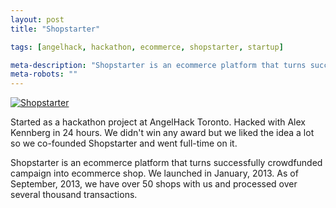 ```yaml
---
layout: post
title: "Shopstarter"

tags: [angelhack, hackathon, ecommerce, shopstarter, startup]

meta-description: "Shopstarter is an ecommerce platform that turns successfully crowdfunded campaign into ecommerce shop. It started as a hackathon project."
meta-robots: ""
---
```


[![Shopstarter](https://www.shopstarter.com/images/logo-name.png)](https://shopstarter.com)

Started as a hackathon project at AngelHack Toronto. Hacked with Alex Kennberg in 24 hours. We didn't win any award but we liked the idea a lot so we co-founded Shopstarter and went full-time on it.

Shopstarter is an ecommerce platform that turns successfully crowdfunded campaign into ecommerce shop. We launched in January, 2013. As of September, 2013, we have over 50 shops with us and processed over several thousand transactions.

